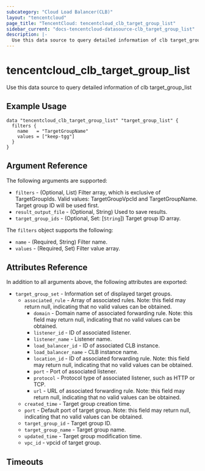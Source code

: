 ```yaml
---
subcategory: "Cloud Load Balancer(CLB)"
layout: "tencentcloud"
page_title: "TencentCloud: tencentcloud_clb_target_group_list"
sidebar_current: "docs-tencentcloud-datasource-clb_target_group_list"
description: |-
  Use this data source to query detailed information of clb target_group_list
---
```


# tencentcloud_clb_target_group_list

Use this data source to query detailed information of clb target_group_list

## Example Usage

```hcl
data "tencentcloud_clb_target_group_list" "target_group_list" {
  filters {
    name   = "TargetGroupName"
    values = ["keep-tgg"]
  }
}
```

## Argument Reference

The following arguments are supported:

* `filters` - (Optional, List) Filter array, which is exclusive of TargetGroupIds. Valid values: TargetGroupVpcId and TargetGroupName. Target group ID will be used first.
* `result_output_file` - (Optional, String) Used to save results.
* `target_group_ids` - (Optional, Set: [`String`]) Target group ID array.

The `filters` object supports the following:

* `name` - (Required, String) Filter name.
* `values` - (Required, Set) Filter value array.

## Attributes Reference

In addition to all arguments above, the following attributes are exported:

* `target_group_set` - Information set of displayed target groups.
  * `associated_rule` - Array of associated rules. Note: this field may return null, indicating that no valid values can be obtained.
    * `domain` - Domain name of associated forwarding rule. Note: this field may return null, indicating that no valid values can be obtained.
    * `listener_id` - ID of associated listener.
    * `listener_name` - Listener name.
    * `load_balancer_id` - ID of associated CLB instance.
    * `load_balancer_name` - CLB instance name.
    * `location_id` - ID of associated forwarding rule. Note: this field may return null, indicating that no valid values can be obtained.
    * `port` - Port of associated listener.
    * `protocol` - Protocol type of associated listener, such as HTTP or TCP.
    * `url` - URL of associated forwarding rule. Note: this field may return null, indicating that no valid values can be obtained.
  * `created_time` - Target group creation time.
  * `port` - Default port of target group. Note: this field may return null, indicating that no valid values can be obtained.
  * `target_group_id` - Target group ID.
  * `target_group_name` - Target group name.
  * `updated_time` - Target group modification time.
  * `vpc_id` - vpcid of target group.


## Timeouts

<no value>


